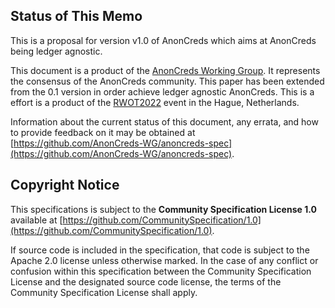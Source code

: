 ## Status of This Memo

This is a proposal for version v1.0 of AnonCreds which aims at AnonCreds being ledger agnostic.

This document is a product of the [AnonCreds Working Group](https://github.com/AnonCreds-WG).
It represents the consensus of the AnonCreds community.
This paper has been extended from the 0.1 version in order achieve ledger agnostic AnonCreds. This is a effort is a product of the [RWOT2022](https://rebootthehague.com/) event in the Hague, Netherlands.

Information about the current status of this document, any errata,
and how to provide feedback on it may be obtained at
[https://github.com/AnonCreds-WG/anoncreds-spec](https://github.com/AnonCreds-WG/anoncreds-spec).

## Copyright Notice

This specifications is subject to the **Community Specification License 1.0**
available at
[https://github.com/CommunitySpecification/1.0](https://github.com/CommunitySpecification/1.0).

If source code is included in the specification, that code is subject to the
Apache 2.0 license unless otherwise marked. In the case of any conflict or
confusion within this specification between the Community Specification License
and the designated source code license, the terms of the Community Specification
License shall apply.
